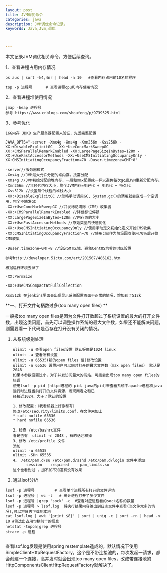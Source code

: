 ```yaml
---
layout: post
title: JVM调优命令
categories: java
description: JVM调优命令记录。
keywords: Java,Jvm,调优



---
```


本文记录JVM调优相关命令，方便后续查询。

1、查看进程占用内存情况

```
ps aux | sort -k4,4nr | head -n 10   #查看内存占用前10名的程序

top -p 进程号      # 查看进程cpu和内存使用情况
```

2、查看进程堆使用情况

```
jmap -heap 进程号
参考 https://www.cnblogs.com/shoufeng/p/9739525.html
```

3、参考优化

```
16G内存 JDK8 生产服务器配置未验证，先丢完整配置

JAVA_OPTS="-server -Xmx4g -Xms4g -Xmn256m -Xss256k -XX:+DisableExplicitGC  -XX:+UseConcMarkSweepGC -XX:+CMSParallelRemarkEnabled -XX:LargePageSizeInBytes=128m -XX:+UseFastAccessorMethods -XX:+UseCMSInitiatingOccupancyOnly -XX:CMSInitiatingOccupancyFraction=70 -Duser.timezone=GMT+8"

-server//服务器模式
-Xmx4g //JVM最大允许分配的堆内存，按需分配
-Xms4g //JVM初始分配的堆内存，一般和Xmx配置成一样以避免每次gc后JVM重新分配内存。
-Xmn256m //年轻代内存大小，整个JVM内存=年轻代 + 年老代 + 持久代 
-Xss512k //设置每个线程的堆栈大小
-XX:+DisableExplicitGC //忽略手动调用GC, System.gc()的调用就会变成一个空调用，完全不触发GC
-XX:+UseConcMarkSweepGC //并发标记清除（CMS）收集器
-XX:+CMSParallelRemarkEnabled //降低标记停顿
-XX:LargePageSizeInBytes=128m //内存页的大小
-XX:+UseFastAccessorMethods //原始类型的快速优化
-XX:+UseCMSInitiatingOccupancyOnly //使用手动定义初始化定义开始CMS收集
-XX:CMSInitiatingOccupancyFraction=70 //使用cms作为垃圾回收使用70％后开始CMS收集

-Duser.timezone=GMT+8 //设定GMT区域，避免CentOS坑爹的时区设置

参考http://developer.51cto.com/art/201507/486162.htm

根据运行环境去掉了

-XX:PermSize

-XX:+UseCMSCompactAtFullCollection

Xss512k 在jenkins里面会出现显示系统配置页面不正常的情况，增加到了512k
```

**一、打开文件句柄数过多(too many open files) **

一般报too many open files是因为文件打开数超过了系统设置的最大的打开文件数，出现这类问题，首先可以调整操作系统的最大文件数，如果还不能解决问题，则需要看一下代码是否存在打开没有关闭的情况。

1. 从系统级别处理

   ```
   ulimit -u 查看open files设置 默认好像是1024 linux
   ulimit -a 查看所有设置
   ulimit -u 65535(新的open files 值)修改设置
   ulimit -n 65536 设置用户可以同时打开的最大文件数（max open files） 默认是2048
   如果本参数设置过小，对于并发访问量大的网站，可能会出现too many open files的错误 
   使用lsof -p pid [httpd进程的 pid、java的pid]来查看系统中apache进程和java运行时进程当前打开的文件资源，发现两者之和已
   经接近1024，大于了默认的设置
   
   1、修改配置：（我看机器上好像都有）
   修改/etc/security/limits.conf，在文件末加上
   * soft nofile 65536
   * hard nofile 65536
   
   2、检查 /etc/bashrc文件
   看是否有  ulimit -n 2048 ，有的话注释掉
   3、修改 /etc/profile 文件
   添加
   ulimit -u 65535
   ulimit -SHn 65535
   4、 /etc/pam.d/su /etc/pam.d/sshd /etc/pam.d/login 文件中添加
         session    required     pam_limits.so
   这个也看到过 ，加不加不知道有没有效果
   ```

   

2. 通过lsof分析

```
lsof -p 进程号         # 查看单个进程所有打开的文件详情
lsof -p 进程号 | wc -l   # 统计进程打开了多少文件
lsof -p 进程号 |grep 'sock' -c  #查看对应进程看的sock名称的数量
lsof -p 进程号 > lsof.log  将执行结果内容输出到日志文件中查看(当文件太多的情况),可以将日志下载到本地
cat lsof.log | awk '{print $8}' | sort | uniq -c | sort -rn | head -n 10 #筛选出占用句柄前十的信息
netstat -tnpoa|grep 进程号
strace -p 进程


```

查看lsof.log发现是使用spring restemplate造成的，默认情况下使用SimpleClientHttpRequestFactory，这个是不带连接池的，每次发起一请求，都会创建一个连接，高并发时就会出现too many open files，改成带连接池的HttpComponentsClientHttpRequestFactory就解决了。
